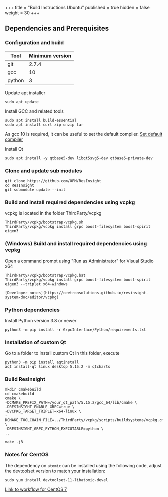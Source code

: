 +++
title = "Build Instructions Ubuntu"
published = true
hidden = false
weight = 30
+++

## Dependencies and Prerequisites



### Configuration and build

| Tool                    | Minimum version  | 
|-------------------------|------------------|
| git                     | 2.7.4            | 
| gcc                     | 10               | 
| python 				  | 3                | 


Update apt installer

    sudo apt update

Install GCC and related tools

    sudo apt install build-essential
    sudo apt install curl zip unzip tar

As gcc 10 is required, it can be useful to set the default compiler.
[Set default compiler](https://linuxconfig.org/how-to-switch-between-multiple-gcc-and-g-compiler-versions-on-ubuntu-20-04-lts-focal-fossa)

Install Qt

    sudo apt install -y qtbase5-dev libqt5svg5-dev qtbase5-private-dev


### Clone and update sub modules

	git clone https://github.com/OPM/ResInsight
    cd ResInsight
    git submodule update --init

### Build and install required dependencies using vcpkg
vcpkg is located in the folder ThirdParty/vcpkg

    ThirdParty/vcpkg/bootstrap-vcpkg.sh
    ThirdParty/vcpkg/vcpkg install grpc boost-filesystem boost-spirit eigen3

### (Windows) Build and install required dependencies using vcpkg 
Open a command prompt using "Run as Administrator" for Visual Studio x64

    ThirdParty/vcpkg/bootstrap-vcpkg.bat
    ThirdParty/vcpkg/vcpkg install grpc boost-filesystem boost-spirit eigen3 --triplet x64-windows

    [Developer notes](https://ceetronsolutions.github.io/resinsight-system-doc/editor/vcpkg)

### Python dependencies
Install Python version 3.8 or newer

    python3 -m pip install -r GrpcInterface/Python/requirements.txt

### Installation of custom Qt

Go to a folder to install custom Qt
In this folder, execute
    
    python3 -m pip install aqtinstall
    aqt install-qt linux desktop 5.15.2 -m qtcharts
    

### Build ResInsight
	mkdir cmakebuild
    cd cmakebuild
    cmake \
    -DCMAKE_PREFIX_PATH=/your_qt_path/5.15.2/gcc_64/lib/cmake \
    -DRESINSIGHT_ENABLE_GRPC=true \
    -DVCPKG_TARGET_TRIPLET=x64-linux \
    -DCMAKE_TOOLCHAIN_FILE=../ThirdParty/vcpkg/scripts/buildsystems/vcpkg.cmake \
    -DRESINSIGHT_GRPC_PYTHON_EXECUTABLE=python \
    ..
    
    make -j8


### Notes for CentOS

The dependency on `atomic` can be installed using the following code, adjust the devtoolset version to match your installation:
    
    sudo yum install devtoolset-11-libatomic-devel



[Link to workflow for CentOS 7](https://github.com/OPM/ResInsight/blob/dev/.github/workflows/centos7.yml)
